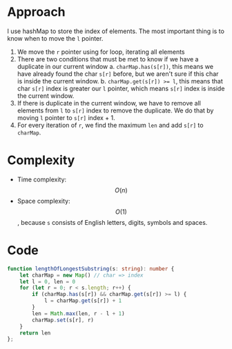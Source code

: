 # Approach
I use hashMap to store the index of elements. The most important thing is to know when to move the `l` pointer.
1. We move the `r` pointer using for loop, iterating all elements
2. There are two conditions that must be met to know if we have a duplicate in our current window
    a. `charMap.has(s[r])`, this means we have already found the char `s[r]` before, but we aren't sure if this char is inside the current window. 
    b. `charMap.get(s[r]) >= l`, this means that char `s[r]` index is greater our `l` pointer, which means `s[r]` index is inside the current window.
3. If there is duplicate in the current window, we have to remove all elements from `l` to `s[r]` index to remove the duplicate. We do that by moving `l` pointer to `s[r]` index + 1.
4. For every iteration of `r`, we find the maximum `len` and add `s[r]` to `charMap`.

# Complexity
- Time complexity: $$O(n)$$
- Space complexity: $$O(1)$$, because `s` consists of English letters, digits, symbols and spaces.

# Code
```ts
function lengthOfLongestSubstring(s: string): number {
    let charMap = new Map() // char => index
    let l = 0, len = 0
    for (let r = 0; r < s.length; r++) {
        if (charMap.has(s[r]) && charMap.get(s[r]) >= l) {
            l = charMap.get(s[r]) + 1
        }
        len = Math.max(len, r - l + 1)
        charMap.set(s[r], r)
    }
    return len
};
```
